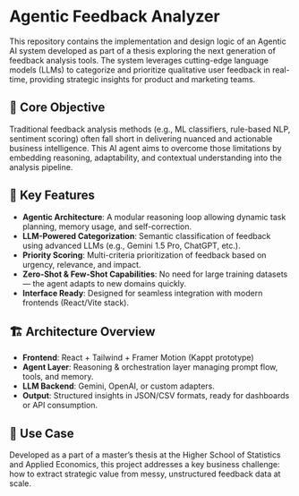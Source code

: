  # Agentic Feedback Analyzer

This repository contains the implementation and design logic of an Agentic AI system developed as part of a thesis exploring the next generation of feedback analysis tools. The system leverages cutting-edge language models (LLMs) to categorize and prioritize qualitative user feedback in real-time, providing strategic insights for product and marketing teams.

## 🧠 Core Objective

Traditional feedback analysis methods (e.g., ML classifiers, rule-based NLP, sentiment scoring) often fall short in delivering nuanced and actionable business intelligence. This AI agent aims to overcome those limitations by embedding reasoning, adaptability, and contextual understanding into the analysis pipeline.

## 🚀 Key Features

- **Agentic Architecture**: A modular reasoning loop allowing dynamic task planning, memory usage, and self-correction.
- **LLM-Powered Categorization**: Semantic classification of feedback using advanced LLMs (e.g., Gemini 1.5 Pro, ChatGPT, etc.).
- **Priority Scoring**: Multi-criteria prioritization of feedback based on urgency, relevance, and impact.
- **Zero-Shot & Few-Shot Capabilities**: No need for large training datasets — the agent adapts to new domains quickly.
- **Interface Ready**: Designed for seamless integration with modern frontends (React/Vite stack).

## 🏗️ Architecture Overview

- **Frontend**: React + Tailwind + Framer Motion (Kappt prototype)
- **Agent Layer**: Reasoning & orchestration layer managing prompt flow, tools, and memory.
- **LLM Backend**: Gemini, OpenAI, or custom adapters.
- **Output**: Structured insights in JSON/CSV formats, ready for dashboards or API consumption.

## 🎯 Use Case

Developed as a part of a master’s thesis at the Higher School of Statistics and Applied Economics, this project addresses a key business challenge: how to extract strategic value from messy, unstructured feedback data at scale.


